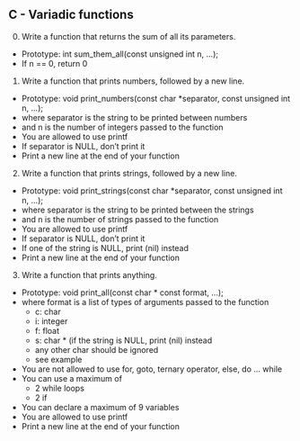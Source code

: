 ## C - Variadic functions

0. Write a function that returns the sum of all its parameters.

  * Prototype: int sum_them_all(const unsigned int n, ...);
  * If n == 0, return 0

1. Write a function that prints numbers, followed by a new line.

  * Prototype: void print_numbers(const char *separator, const unsigned int n, ...);
  * where separator is the string to be printed between numbers
  * and n is the number of integers passed to the function
  * You are allowed to use printf
  * If separator is NULL, don’t print it
  * Print a new line at the end of your function

2. Write a function that prints strings, followed by a new line.

 * Prototype: void print_strings(const char *separator, const unsigned int n, ...);
 * where separator is the string to be printed between the strings
 * and n is the number of strings passed to the function
 * You are allowed to use printf
 * If separator is NULL, don’t print it
 * If one of the string is NULL, print (nil) instead
 * Print a new line at the end of your function

3. Write a function that prints anything.

 * Prototype: void print_all(const char * const format, ...);
 * where format is a list of types of arguments passed to the function
   * c: char
   * i: integer
   * f: float
   * s: char * (if the string is NULL, print (nil) instead
   * any other char should be ignored
   * see example
 * You are not allowed to use for, goto, ternary operator, else, do ... while
 * You can use a maximum of
   * 2 while loops
   * 2 if
 * You can declare a maximum of 9 variables
 * You are allowed to use printf
 * Print a new line at the end of your function
